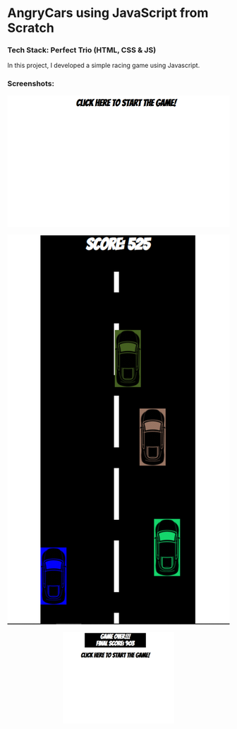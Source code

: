 # AngryCars using JavaScript from Scratch

### Tech Stack: Perfect Trio (HTML, CSS & JS)

In this project, I developed a simple racing game using Javascript.

### Screenshots:


<p align="center">
<img src="Screenshots/Capture1.PNG">
</p>

<p align="center">
<img src="Screenshots/Capture2.PNG" style="align: center">
</p>

<p align="center">
  <img src="Screenshots/Capture3.PNG" style = "display: block; margin-left: auto; margin-right: auto; width: 50%;">
</p>

